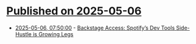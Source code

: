 # [Published on 2025-05-06](index.md)

* [2025-05-06, 07:50:00](https://soylentnews.org/article.pl?sid=25/05/04/1840238&from=rss) - [Backstage Access: Spotify’s Dev Tools Side-Hustle is Growing Legs](https://soylentnews.org/article.pl?sid=25/05/04/1840238&from=rss)
